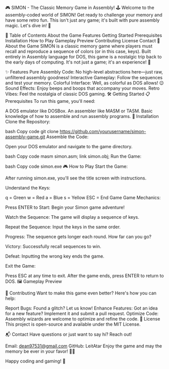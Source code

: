 🎮 SIMON - The Classic Memory Game in Assembly! 🕹️
Welcome to the assembly-coded world of SIMON! Get ready to challenge your memory and have some retro fun. This isn't just any game; it's built with pure assembly magic. Let's dive in! 🚀

📖 Table of Contents
About the Game
Features
Getting Started
Prerequisites
Installation
How to Play
Gameplay Preview
Contributing
License
Contact
🌟 About the Game
SIMON is a classic memory game where players must recall and reproduce a sequence of colors (or in this case, keys). Built entirely in Assembly language for DOS, this game is a nostalgic trip back to the early days of computing. It's not just a game; it's an experience! 🎉

✨ Features
Pure Assembly Code: No high-level abstractions here—just raw, unfiltered assembly goodness!
Interactive Gameplay: Follow the sequences and test your memory.
Colorful Interface: Well, as colorful as DOS allows! 😉
Sound Effects: Enjoy beeps and boops that accompany your moves.
Retro Vibes: Feel the nostalgia of classic DOS gaming.
🛠️ Getting Started
📋 Prerequisites
To run this game, you'll need:

A DOS emulator like DOSBox.
An assembler like MASM or TASM.
Basic knowledge of how to assemble and run assembly programs.
💾 Installation
Clone the Repository:

bash
Copy code
git clone https://github.com/yourusername/simon-assembly-game.git
Assemble the Code:

Open your DOS emulator and navigate to the game directory.

bash
Copy code
masm simon.asm;
link simon.obj;
Run the Game:

bash
Copy code
simon.exe
🎮 How to Play
Start the Game:

After running simon.exe, you'll see the title screen with instructions.



Understand the Keys:

q = Green
w = Red
a = Blue
s = Yellow
ESC = End Game
Game Mechanics:

Press ENTER to Start: Begin your Simon game adventure!

Watch the Sequence: The game will display a sequence of keys.



Repeat the Sequence: Input the keys in the same order.

Progress: The sequence gets longer each round. How far can you go?

Victory: Successfully recall sequences to win.



Defeat: Inputting the wrong key ends the game.



Exit the Game:

Press ESC at any time to exit.
After the game ends, press ENTER to return to DOS.
🖼️ Gameplay Preview


🤔 Contributing
Want to make this game even better? Here's how you can help:

Report Bugs: Found a glitch? Let us know!
Enhance Features: Got an idea for a new feature? Implement it and submit a pull request.
Optimize Code: Assembly wizards are welcome to optimize and refine the code.
📄 License
This project is open-source and available under the MIT License.

📬 Contact
Have questions or just want to say hi? Reach out!

Email: dean97531@gmail.com
GitHub: LeitAtar
Enjoy the game and may the memory be ever in your favor! 🧠🎉

Happy coding and gaming! 👾

